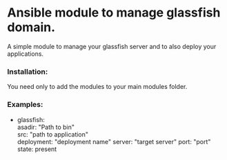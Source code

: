 # Ansible module to manage glassfish domain.
A simple module to manage your glassfish server and to also deploy your applications.

### Installation: 
You need only to add the modules to your main modules folder.

### Examples: 
- glassfish:     
    asadir: "Path to bin"     
    src: "path to application"     
    deployment: "deployment name"
    server: "target server"
    port: "port"
    state: present
